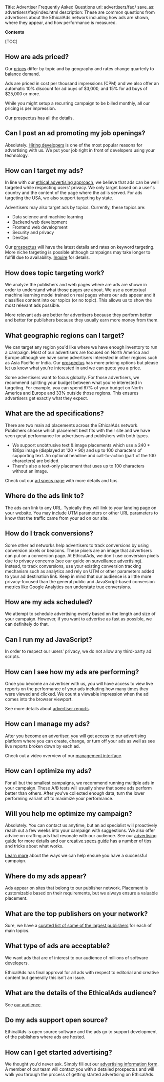 Title: Advertiser Frequently Asked Questions
url: advertisers/faq/
save_as: advertisers/faq/index.html
description: These are common questions from advertisers about the EthicalAds network including how ads are shown, where they appear, and how performance is measured.

**Contents**

[TOC]

## How are ads priced?

Our [prices](/advertisers/#pricing) differ by topic and by geography and rates change quarterly to balance demand.

Ads are priced in cost per thousand impressions (CPM) and
we also offer an automatic 10% discount for ad buys of $3,000,
and 15% for ad buys of $25,000 or more.

While you might setup a recurring campaign to be billed monthly,
all our pricing is per impression.

Our
[prospectus]({static}/prospectus/ethicalads-advertiser-prospectus.pdf)
has all the details.


## Can I post an ad promoting my job openings?

Absolutely. [Hiring developers]({filename}advertisers-hiring.md)
is one of the most popular reasons for advertising with us.
We put your job right in front of developers using your technology.


## How can I target my ads?

In line with our [ethical advertising
approach]({filename}vision.md),
we believe that ads can be well targeted while respecting users'
privacy. We only target based on a user's country and the content
of the page where the ad is served.
For ads targeting the USA, we also support targeting by state.

Advertisers may also target ads by topics.
Currently, these topics are:

* Data science and machine learning
* Backend web development
* Frontend web development
* Security and privacy
* DevOps

Our
[prospectus]({static}/prospectus/ethicalads-advertiser-prospectus.pdf)
will have the latest details and rates on keyword targeting.
More niche targeting is possible although campaigns may take longer to fulfill due to availability.
[Inquire](/advertisers/#inbound-form) for details.


## How does topic targeting work?

We analyze the publishers and web pages where are ads are shown
in order to understand what those pages are about.
We use a contextual machine learning model trained on real pages where our ads appear
and it classifies content into our topics (or no topic).
This allows us to show the most relevant ads possible.

More relevant ads are better for advertisers because they perform better
and better for publishers because they usually earn more money from them.


## What geographic regions can I target?

[comment]: # (Linked from a footnote in the pricing page)

We can target any region you'd like where we have enough inventory to run a campaign.
Most of our advertisers are focused on North America and Europe
although we have some advertisers interested in other regions
such as Asia Pacific or India.
Our [prospectus]({static}/prospectus/ethicalads-advertiser-prospectus.pdf) has more pricing options
but please [let us know](/advertisers/#inbound-form) what you're interested in and we can quote you a price.

Some advertisers want to focus globally.
For those advertisers, we recommend splitting your budget between what you're interested in targeting.
For example, you can spend 67% of your budget on North America and Europe and 33% outside those regions.
This ensures advertisers get exactly what they expect.


## What are the ad specifications?

There are two main ad placements across the EthicalAds network.
Publishers choose which placement best fits with their site
and we have seen great performance for advertisers and publishers with both types.

* We support unobtrusive text &amp; image placements which use a 240 * 180px image
  (displayed at 120 * 90) and up to 100 characters of supporting text.
  An optional headline and call-to-action (part of the 100 characters) are bolded.
* There's also a text-only placement that uses up to 100 characters without an image.

Check out our
[ad specs page]({filename}/pages/learning-hub/ad-design-and-specs.md)
with more details and tips.


## Where do the ads link to?

The ads can link to any URL. Typically they will link to your
landing page on your website. You may include UTM parameters or
other URL parameters to know that the traffic came from your ad on
our site.


## How do I track conversions?

Some other ad networks help advertisers to track conversions by using conversion pixels or beacons.
These pixels are an image that advertisers can put on a conversion page.
At EthicalAds, we don't use conversion pixels due to privacy concerns
(see our guide on [surveillance advertising]({filename}/pages/learning-hub/surveillance-advertising.md)).
Instead, to track conversions, use your existing conversion tracking mechanism such as analytics
and rely on UTM or other parameters added to your ad destination link.
Keep in mind that our audience is a little more privacy-focused than the general public
and JavaScript-based conversion metrics like Google Analytics can understate true conversions.


## How are my ads scheduled?

We attempt to schedule advertising evenly based on the length and
size of your campaign. However, if you want to advertise as fast as
possible, we can definitely do that.


## Can I run my ad JavaScript?

In order to respect our users' privacy, we do not allow any
third-party ad scripts.


## How can I see how my ads are performing?

Once you become an advertiser with us, you will have access to view
live reports on the performance of your ads including how many times
they were viewed and clicked. We count a viewable impression when
the ad comes into the browser viewport.

See more details about <a href="/advertisers/reporting/">advertiser reports</a>.


## How can I manage my ads?

After you become an advertiser, you will get access to our advertising platform
where you can create, change, or turn off your ads as well as see live reports broken down by each ad.

Check out a video overview of our <a href="https://www.youtube.com/watch?v=Ow75lzOs4EM&t=34s">management interface</a>.


## How can I optimize my ads?

For all but the smallest campaigns, we recommend running multiple ads in your campaign.
These A/B tests will usually show that some ads perform better than others.
After you've collected enough data, turn the lower performing variant off to maximize your performance.


## Will you help me optimize my campaign?

Absolutely. You can contact us anytime, but an ad specialist will proactively reach out
a few weeks into your campaign with suggestions.
We also offer advice on crafting ads that resonate with our audience.
See our [advertising guide]({filename}/pages/learning-hub/advertiser-guide.md) for more details
and our [creative specs guide]({filename}/pages/learning-hub/ad-design-and-specs.md) has a number of tips and tricks about what works.

[Learn more]({filename}/pages/help-with-your-ads.md)
about the ways we can help ensure you have a successful campaign.


## Where do my ads appear?

Ads appear on sites that belong to our publisher network. Placement
is customizable based on their requirements, but we always ensure
a valuable placement.


## What are the top publishers on your network?

Sure, we have a [curated list of some of the largest publishers](/publishers/list/)
for each of main topics.


## What type of ads are acceptable?

We want ads that are of interest to our audience of millions of
software developers.

EthicalAds has final approval for all ads with respect to
editorial and creative content but generally this isn't an issue.


## What are the details of the EthicalAds audience?

See [our audience](/our-audience/).


## Do my ads support open source?

EthicalAds is open source software and the ads go to support
development of the publishers where ads are hosted.


## How can I get started advertising?

We thought you'd never ask. Simply fill out our [advertising
information form]({filename}advertisers.md#inbound-form).
A member of our team will contact you with a detailed prospectus and
will walk you through the process of getting started advertising on
EthicalAds.
